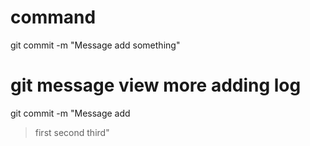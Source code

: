 # command

git commit -m "Message add something"

# git message view more adding log

git commit -m "Message add 
> first
> second
> third"
